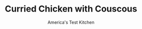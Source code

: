 ---
layout: ../../layouts/MarkdownPostLayout.astro
title: Curried Chicken with Couscous
author: America's Test Kitchen
pubDate: 2023-03-15
description: "Stirring jarred mango chutney, fresh apple, and vinegar into the couscous adds texture and flavor."
image_url: https://res.cloudinary.com/hksqkdlah/image/upload/ar_1:1,c_fill,dpr_2.0,f_auto,fl_lossy.progressive.strip_profile,g_faces:auto,q_auto:low,w_344/27362_sfs-curried-chicken-with-couscous-010
tags: ["Main Courses","Chicken","Weeknight"]
calories: 3255
protein: 38
carbohydrates: 87
fats: 
fiber: 5
ingredients: ["6 (5- to 7-ounce) bone-in, chicken thighs, trimmed",", Salt and pepper","1 tablespoon, olive oil","1 , onion, chopped fine","2 teaspoons, curry powder","1 1/2 cups, chicken broth","3/4 cup, mango chutney","2 tablespoons, cider vinegar","1 cup, couscous","1 , Granny Smith apple, chopped"]
serves: 4
time: "30 minutes"
instructions: ["Adjust oven rack to middle position and heat oven to 450 degrees. Pat chicken dry with paper towels and season with salt and pepper. Heat oil in ovensafe 12-inch skillet over medium-high heat until just smoking. Add chicken skin side down and cook until well browned, 5 to 7 minutes. Transfer skillet to oven and roast until chicken registers 175 degrees, about 15 minutes. Transfer chicken skin side up to platter.","Pour off all but 2 tablespoons fat from skillet (skillet handle will be hot). Add onion and cook, covered, over medium-high heat until softened, about 5 minutes. Stir in curry powder and cook until fragrant, about 30 seconds. Stir in broth, 1/4 cup chutney, and vinegar and bring to simmer. Stir in couscous, cover, remove from heat, and let stand for 5 minutes.","Fluff couscous with fork. Stir in apple and season with salt and pepper to taste. Nestle chicken into couscous. Brush chicken with remaining 1/2 cup chutney. Serve."]
nutrition: ["689 mg Potassium","401 mg Phosphorus","71 mg Calcium","2 mg Iron","66 mg Magnesium","1248 mg Sodium","2 mg Zinc","34 g Fat","11 mg Niacin (B3)","15 g Monounsaturated","6 g Polyunsaturated","5 mg Vitamin C","177 mg Cholesterol","8 g Saturated","5 g Fiber","31 µg Folate (food)","43 g Sugars","11 µg Vitamin K","297 g Water","87 g Carbs","30 µg Folate equivalent (total)","38 g Protein","1 mg Vitamin E","1 µg Vitamin B12","46 µg Vitamin A","813 kcal Energy","36 g Sugars, added","3255 calories"]
notes: "Mango chutney is sometimes labeled “Major Grey’s.”"
---